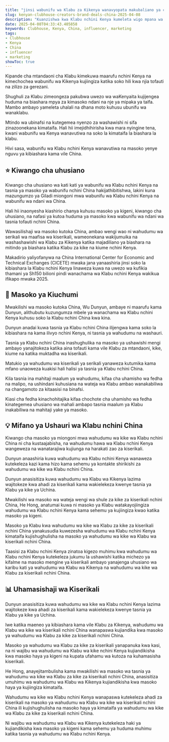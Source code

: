 ```yaml
---
title: "jinsi wabunifu wa Klabu za Kikenya wanavyopata makubaliano ya chapa nchini China"
slug: kenyan-clubhouse-creators-brand-deals-china-2025-04-08
description: "Kuanzishwa kwa Klabu nchini Kenya kumeleta wigo mpana wa biashara kwa wabunifu wa Kikenya mbele ya masoko ya kimataifa."
date: 2025-04-08T04:33:43.405858
keywords: Clubhouse, Kenya, China, influencer, marketing
tags:
- Clubhouse
- Kenya
- China
- influencer
- marketing
showToc: true
---
```


Kipande cha mtandaoni cha Klabu kimekuwa maarufu nchini Kenya na kimechochea wabunifu wa Kikenya kujiingiza katika soko hili kwa njia tofauti na zilizo za gerezani.

Shughuli za Klabu zimeongeza pakubwa uwezo wa waKenyaita kujijengea huduma na biashara mpya za kimasoko ndani na nje ya mipaka ya taifa. Mambo ambayo yameleta uhalali na dhana moto kuhusu ubunifu wa wanaklabu.

Mtindo wa ubinafsi na kutegemea nyenzo za washawishi ni sifa zinazoonekana kimataifa. Hali hii imejidhihirisha kwa mara nyingine tena, kwani wabunifu wa Kenya wanavutiwa na soko la kimataifa la biashara la klabu. 

Hivi sasa, wabunifu wa Klabu nchini Kenya wanavutiwa na masoko yenye nguvu ya kibiashara kama vile China.


## ⭐ Kiwango cha uhusiano

Kiwango cha uhusiano wa kati kati ya wabunifu wa Klabu nchini Kenya na tasnia ya masoko ya wabunifu nchini China hakijathibitishwa, lakini kuna mazungumzo ya Giladi miongoni mwa wabunifu wa Klabu nchini Kenya na wabunifu wa ndani wa China.

Hali hii inaonyesha kiashirio chanya kuhusu masoko ya kigeni, kiwango cha uhusiano, na nafasi ya kutoa huduma ya masoko kwa wabunifu wa ndani wa tasnia tofauti nchini China.

Wawasilishaji wa masoko kutoka China, ambao wengi wao ni wahudumu wa serikali wa maafisa wa kiserikali, wameonekana wakijumuika na washashawishi wa Klabu za Kikenya katika majadiliano ya biashara na mitindo ya biashara katika Klabu za kike na kiume nchini Kenya.

Makadirio yaliyofanywa na China International Center for Economic and Technical Exchanges (CICETE) mwaka jana yanaashiria jinsi soko la kibiashara la Klabu nchini Kenya linaweza kuwa na uwezo wa kufikia thamani ya Sh150 bilioni pindi wanachama wa Klabu nchini Kenya wakikua ifikapo mwaka 2025.


## 📢 Masoko ya Kiuchumi

Mwakilishi wa masoko kutoka China, Wu Dunyun, ambaye ni maarufu kama Dunyun, alithubutu kuzungumza mbele ya wanachama wa Klabu nchini Kenya kuhusu soko la Klabu nchini China kwa kina.

Dunyun anadai kuwa tasnia ya Klabu nchini China ilijengwa kama soko la kibiashara na kama ilivyo nchini Kenya, ni tasnia ya wahudumu na washauri.

Tasnia ya Klabu nchini China inashughulika na masoko ya ushawishi mengi ambayo yanajitokeza katika aina tofauti kama vile Klabu za mtandaoni, kike, kiume na katika muktadha wa kiserikali.

Matukio ya wahudumu wa kiserikali ya serikali yanaweza kutumika kama mfano unaoweza kuakisi hali halisi ya tasnia ya Klabu nchini China.

Kila tasnia ina mahitaji maalum ya wahudumu, kifaa cha uhamisho wa fedha na malipo, na ushindani kuhusiana na wateja wa Klabu ambao wanakabiliwa na changamoto za kitaasisi na binafsi.

Kiasi cha fedha kinachohitajika kifaa chochote cha uhamisho wa fedha kinategemea uhusiano wa mahali ambapo tasnia maalum ya Klabu inakabiliwa na mahitaji yake ya masoko. 


## 💡 Mifano ya Ushauri wa Klabu nchini China

Kiwango cha masoko ya miongoni mwa wahudumu wa kike wa Klabu nchini China ni cha kustaajabisha, na wahudumu hawa wa Klabu nchini Kenya wangeweza na wanatarajiwa kujiunga na harakati zao za kiserikali.

Dunyun anaashiria kuwa wahudumu wa Klabu nchini Kenya wanaweza kutekeleza kazi kama hizo kama sehemu ya kontakte shirikishi za wahudumu wa kike wa Klabu nchini China.

Dunyun anasisitiza kuwa wahudumu wa Klabu wa Kikenya lazima wajitokeze kwa ahadi za kiserikali kama wakielekeza kwenye tasnia ya Klabu ya kike ya Uchina.

Mwakilishi wa masoko wa wateja wengi wa shule za kike za kiserikali nchini China, He Hong, anatumai kuwa ni masoko ya Klabu watakayojiingiza wahudumu wa Klabu nchini Kenya kama sehemu ya kujiingiza kwao katika masoko ya kigeni.

Masoko ya Klabu kwa wahudumu wa kike wa Klabu za kike za kiserikali nchini China yanakusudia kuwezesha wahudumu wa Klabu nchini Kenya kimataifa kujishughulisha na masoko ya wahudumu wa kike wa Klabu wa kiserikali nchini China.

Taasisi za Klabu nchini Kenya zinatoa kigezo muhimu kwa wahudumu wa Klabu nchini Kenya kutekeleza jukumu la ushawishi katika michezo ya kifalme na masoko mengine ya kiserikali ambayo yanajenga uhusiano wa karibu kati ya wahudumu wa Klabu wa Kikenya na wahudumu wa kike wa Klabu za kiserikali nchini China.

 


## 📊 Uhamasishaji wa Kiserikali

Dunyun anasisitiza kuwa wahudumu wa kike wa Klabu nchini Kenya lazima wajitokeze kwa ahadi za kiserikali kama wakielekeza kwenye tasnia ya Klabu ya kike ya Uchina. 

Iwe katika maeneo ya kibiashara kama vile Klabu za Kikenya, wahudumu wa Klabu wa kike wa kiserikali nchini China wanapaswa kujiandika kwa masoko ya wahudumu wa Klabu za kike za kiserikali nchini China.

Masoko ya wahudumu wa Klabu za kike za kiserikali yanapanuka kwa kasi, na ni wajibu wa wahudumu wa Klabu wa kike nchini Kenya kujiandikisha kwa masoko haya ya kigeni na kupata ufahamu wa kutoza na kuhamasisha kiserikali.

He Hong, anayejitambulisha kama mwakilishi wa masoko wa tasnia ya wahudumu wa kike wa Klabu za kike za kiserikali nchini China, anasisitiza umuhimu wa wahudumu wa Klabu wa Kikenya kujiandikisha kwa masoko haya ya kujiingiza kimataifa.

Wahudumu wa kike wa Klabu nchini Kenya wanapaswa kutekeleza ahadi za kiserikali na masoko ya wahudumu wa Klabu wa kike wa kiserikali nchini China ili kujishughulisha na masoko haya ya kimataifa ya wahudumu wa kike wa Klabu za kike za kiserikali nchini China.

Ni wajibu wa wahudumu wa Klabu wa Kikenya kutekeleza haki ya kujiandikisha kwa masoko ya kigeni kama sehemu ya huduma muhimu katika tasnia ya wahudumu wa Klabu nchini Kenya.